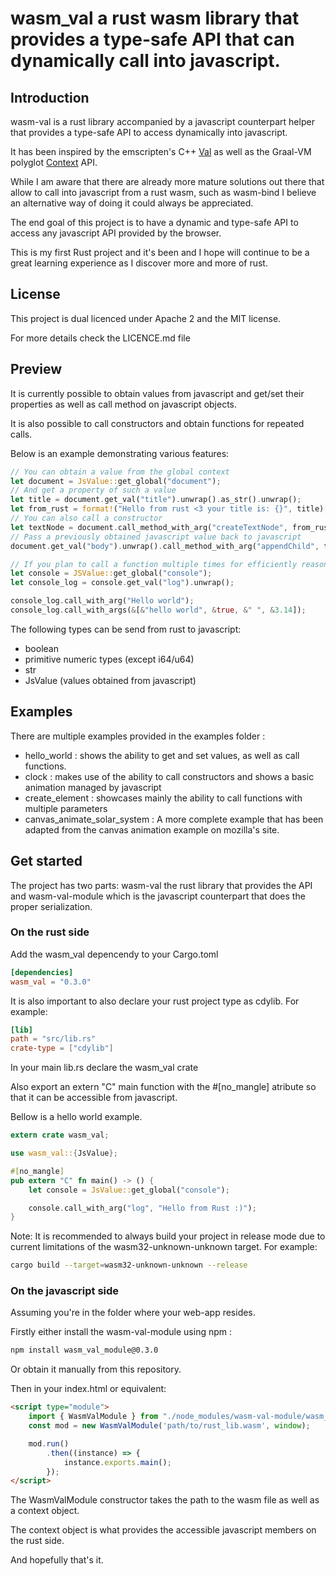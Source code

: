 # wasm_val a rust wasm library that provides a type-safe API that can dynamically call into javascript.

## Introduction
wasm-val is a rust library accompanied by a javascript counterpart helper that provides a type-safe API to access dynamically into javascript.

It has been inspired by the emscripten's C++ [Val](https://kripken.github.io/emscripten-site/docs/porting/connecting_cpp_and_javascript/embind.html#using-val-to-transliterate-javascript-to-c) as well as the Graal-VM polyglot [Context](http://www.graalvm.org/sdk/javadoc/org/graalvm/polyglot/Context.html) API.

While I am aware that there are already more mature solutions out there that allow to call into javascript from a rust wasm, such as wasm-bind I believe an alternative way of doing it could always be appreciated.

The end goal of this project is to have a dynamic and type-safe API to access any javascript API provided by the browser.

This is my first Rust project and it's been and I hope will continue to be a great learning experience as I discover more and more of rust.


## License

This project is dual licenced under Apache 2 and the MIT license.

For more details check the LICENCE.md file

## Preview

It is currently possible to obtain values from javascript and get/set their properties as well as call method on javascript objects.

It is also possible to call constructors and obtain functions for repeated calls.

Below is an example demonstrating various features:

```rust
// You can obtain a value from the global context
let document = JsValue::get_global("document"); 
// And get a property of such a value
let title = document.get_val("title").unwrap().as_str().unwrap();
let from_rust = format!("Hello from rust <3 your title is: {}", title);
// You can also call a constructor
let textNode = document.call_method_with_arg("createTextNode", from_rust.as_str()).unwrap();
// Pass a previously obtained javascript value back to javascript
document.get_val("body").unwrap().call_method_with_arg("appendChild", textNode);

// If you plan to call a function multiple times for efficiently reasons you can obtain a reference to it:
let console = JSValue::get_global("console");
let console_log = console.get_val("log").unwrap();

console_log.call_with_arg("Hello world");
console_log.call_with_args(&[&"hello world", &true, &" ", &3.14]);

```

The following types can be send from rust to javascript:

 - boolean
 - primitive numeric types (except i64/u64)
 - str
 - JsValue (values obtained from javascript)

## Examples

There are multiple examples provided in the examples folder :
 - hello_world : shows the ability to get and set values, as well as call functions.
 - clock : makes use of the ability to call constructors and shows a basic animation managed by javascript
 - create_element : showcases mainly the ability to call functions with multiple parameters
 - canvas_animate_solar_system : A more complete example that has been adapted from the canvas animation example on mozilla's site.

## Get started

The project has two parts: wasm-val the rust library that provides the API and wasm-val-module which is the javascript counterpart that does the proper serialization.

###  On the rust side

Add the wasm_val depencendy to your Cargo.toml

```toml
[dependencies]
wasm_val = "0.3.0"
```

It is also important to also declare your rust project type as cdylib.
For example:

```toml
[lib]
path = "src/lib.rs"
crate-type = ["cdylib"]
```

In your main lib.rs declare the wasm_val crate

Also export an extern "C" main function with the #[no_mangle] atribute so that it can be accessible from javascript.

Bellow is a hello world example.

```rust
extern crate wasm_val;

use wasm_val::{JsValue};

#[no_mangle]
pub extern "C" fn main() -> () {
    let console = JsValue::get_global("console");

    console.call_with_arg("log", "Hello from Rust :)");
}
```

Note: It is recommended to always build your project in release mode due to current limitations of the wasm32-unknown-unknown target. For example:

```bash
cargo build --target=wasm32-unknown-unknown --release
````

### On the javascript side

Assuming you're in the folder where your web-app resides.

Firstly either install the wasm-val-module using npm :

```bash
npm install wasm_val_module@0.3.0

```

Or obtain it manually from this repository.

Then in your index.html or equivalent:

```html
<script type="module">
    import { WasmValModule } from "./node_modules/wasm-val-module/wasm_val_module.js";
    const mod = new WasmValModule('path/to/rust_lib.wasm', window);

    mod.run()
        .then((instance) => {
            instance.exports.main();
        });
</script>
````

The WasmValModule constructor takes the path to the wasm file as well as a context object. 

The context object is what provides the accessible javascript members on the rust side.

And hopefully that's it.